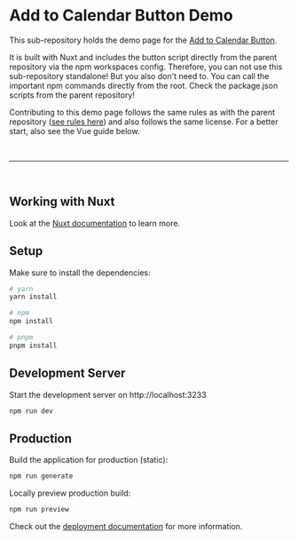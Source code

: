 # Add to Calendar Button Demo

This sub-repository holds the demo page for the [Add to Calendar Button](https://add-to-calendar-button.com/).

It is built with Nuxt and includes the button script directly from the parent repository via the npm workspaces config.
Therefore, you can not use this sub-repository standalone!
But you also don't need to. You can call the important npm commands directly from the root. Check the package.json scripts from the parent repository!

Contributing to this demo page follows the same rules as with the parent repository ([see rules here](../.github/CONTRIBUTING.md)) and also follows the same license. For a better start, also see the Vue guide below.

<br />

---

<br />

## Working with Nuxt

Look at the [Nuxt documentation](https://nuxt.com/docs/getting-started/introduction) to learn more.

## Setup

Make sure to install the dependencies:

```bash
# yarn
yarn install

# npm
npm install

# pnpm
pnpm install
```

## Development Server

Start the development server on http://localhost:3233

```bash
npm run dev
```

## Production

Build the application for production (static):

```bash
npm run generate
```

Locally preview production build:

```bash
npm run preview
```

Check out the [deployment documentation](https://nuxt.com/docs/getting-started/deployment) for more information.

